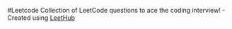 #Leetcode
Collection of LeetCode questions to ace the coding interview! - Created using [LeetHub](https://github.com/QasimWani/LeetHub)
